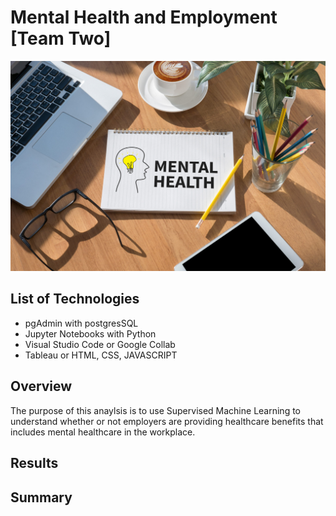 # Mental Health and Employment [Team Two]

![Alt text](images/Workplace-Mental-Health-scaled.jpeg)

## List of Technologies
- pgAdmin with postgresSQL
- Jupyter Notebooks with Python
- Visual Studio Code or Google Collab
- Tableau or HTML, CSS, JAVASCRIPT

## Overview
The purpose of this anaylsis is to use Supervised Machine Learning to understand whether or not employers are providing healthcare benefits that includes mental healthcare in the workplace.

## Results

## Summary
